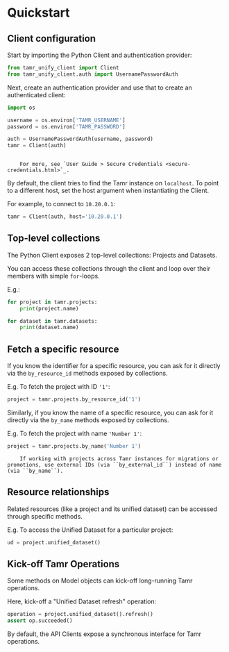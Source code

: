 # Quickstart
## Client configuration

Start by importing the Python Client and authentication provider:
```python
from tamr_unify_client import Client
from tamr_unify_client.auth import UsernamePasswordAuth
```
Next, create an authentication provider and use that to create an authenticated client:

```python
import os

username = os.environ['TAMR_USERNAME']
password = os.environ['TAMR_PASSWORD']

auth = UsernamePasswordAuth(username, password)
tamr = Client(auth)
```

``` warning:: For security, it's best to read your credentials in from environment variables or secure files instead of hardcoding them directly into your code.

    For more, see `User Guide > Secure Credentials <secure-credentials.html>`_.
```
By default, the client tries to find the Tamr instance on `localhost`. To point to a different host, set the host argument when instantiating the Client.

For example, to connect to `10.20.0.1`:
```python
tamr = Client(auth, host='10.20.0.1')
```

## Top-level collections
The Python Client exposes 2 top-level collections: Projects and Datasets.

You can access these collections through the client and loop over their members
with simple `for`-loops.

E.g.:
```python
for project in tamr.projects:
    print(project.name)

for dataset in tamr.datasets:
    print(dataset.name)
```

## Fetch a specific resource
If you know the identifier for a specific resource, you can ask for it directly via the `by_resource_id` methods exposed by collections.

E.g. To fetch the project with ID `'1'`:
```python
project = tamr.projects.by_resource_id('1')
```
Similarly, if you know the name of a specific resource, you can ask for it directly via the `by_name` methods exposed by collections.

E.g. To fetch the project with name `'Number 1'`:
```python
project = tamr.projects.by_name('Number 1')
```
``` note::
    If working with projects across Tamr instances for migrations or promotions, use external IDs (via ``by_external_id``) instead of name (via ``by_name``).
```

## Resource relationships
Related resources (like a project and its unified dataset) can be accessed through specific methods.

E.g. To access the Unified Dataset for a particular project:
```python
ud = project.unified_dataset()
```

## Kick-off Tamr Operations
Some methods on Model objects can kick-off long-running Tamr operations.

Here, kick-off a "Unified Dataset refresh" operation:
```python
operation = project.unified_dataset().refresh()
assert op.succeeded()
```
By default, the API Clients expose a synchronous interface for Tamr operations.

